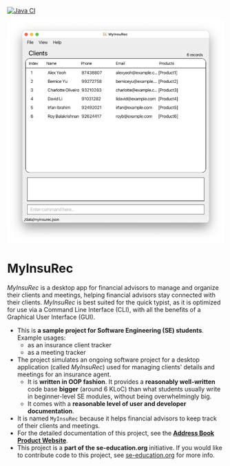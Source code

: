 [![Java CI](https://github.com/AY2223S1-CS2103T-W16-4/tp/workflows/Java%20CI/badge.svg)](https://github.com/AY2223S1-CS2103T-W16-4/tp/actions)

![Ui](docs/images/Ui.png)

# MyInsuRec
*MyInsuRec* is a desktop app for financial advisors to manage and organize their clients and meetings, helping
financial advisors stay connected with their clients. *MyInsuRec* is best suited for the quick typist, as it is 
optimized for use via a Command Line Interface (CLI), with all the benefits of a Graphical User Interface (GUI).

* This is **a sample project for Software Engineering (SE) students**.<br>
  Example usages:
  * as an insurance client tracker
  * as a meeting tracker
* The project simulates an ongoing software project for a desktop application (called _MyInsuRec_) used for managing clients' details and meetings for an insurance agent.
  * It is **written in OOP fashion**. It provides a **reasonably well-written** code base **bigger** (around 6 KLoC) than what students usually write in beginner-level SE modules, without being overwhelmingly big.
  * It comes with a **reasonable level of user and developer documentation**.
* It is named `MyInsuRec` because it helps financial advisors to keep track of their clients and meetings.
* For the detailed documentation of this project, see the **[Address Book Product Website](https://se-education.org/addressbook-level3)**.
* This project is a **part of the se-education.org** initiative. If you would like to contribute code to this project, see [se-education.org](https://se-education.org#https://se-education.org/#contributing) for more info.
